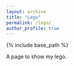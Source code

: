 ```yaml
---
layout: archive
title: "Lego"
permalink: /lego/
author_profile: true
---
```


{% include base_path %}

A page to show my lego.
